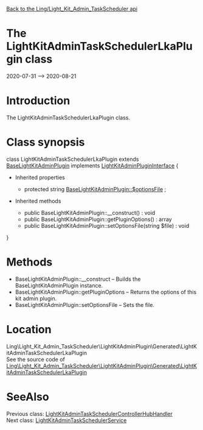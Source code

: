[Back to the Ling/Light_Kit_Admin_TaskScheduler api](https://github.com/lingtalfi/Light_Kit_Admin_TaskScheduler/blob/master/doc/api/Ling/Light_Kit_Admin_TaskScheduler.md)



The LightKitAdminTaskSchedulerLkaPlugin class
================
2020-07-31 --> 2020-08-21






Introduction
============

The LightKitAdminTaskSchedulerLkaPlugin class.



Class synopsis
==============


class <span class="pl-k">LightKitAdminTaskSchedulerLkaPlugin</span> extends [BaseLightKitAdminPlugin](https://github.com/lingtalfi/Light_Kit_Admin/blob/master/doc/api/Ling/Light_Kit_Admin/LightKitAdminPlugin/BaseLightKitAdminPlugin.md) implements [LightKitAdminPluginInterface](https://github.com/lingtalfi/Light_Kit_Admin/blob/master/doc/api/Ling/Light_Kit_Admin/LightKitAdminPlugin/LightKitAdminPluginInterface.md) {

- Inherited properties
    - protected string [BaseLightKitAdminPlugin::$optionsFile](#property-optionsFile) ;

- Inherited methods
    - public BaseLightKitAdminPlugin::__construct() : void
    - public BaseLightKitAdminPlugin::getPluginOptions() : array
    - public BaseLightKitAdminPlugin::setOptionsFile(string $file) : void

}






Methods
==============

- BaseLightKitAdminPlugin::__construct &ndash; Builds the BaseLightKitAdminPlugin instance.
- BaseLightKitAdminPlugin::getPluginOptions &ndash; Returns the options of this kit admin plugin.
- BaseLightKitAdminPlugin::setOptionsFile &ndash; Sets the file.





Location
=============
Ling\Light_Kit_Admin_TaskScheduler\LightKitAdminPlugin\Generated\LightKitAdminTaskSchedulerLkaPlugin<br>
See the source code of [Ling\Light_Kit_Admin_TaskScheduler\LightKitAdminPlugin\Generated\LightKitAdminTaskSchedulerLkaPlugin](https://github.com/lingtalfi/Light_Kit_Admin_TaskScheduler/blob/master/LightKitAdminPlugin/Generated/LightKitAdminTaskSchedulerLkaPlugin.php)



SeeAlso
==============
Previous class: [LightKitAdminTaskSchedulerControllerHubHandler](https://github.com/lingtalfi/Light_Kit_Admin_TaskScheduler/blob/master/doc/api/Ling/Light_Kit_Admin_TaskScheduler/ControllerHub/Generated/LightKitAdminTaskSchedulerControllerHubHandler.md)<br>Next class: [LightKitAdminTaskSchedulerService](https://github.com/lingtalfi/Light_Kit_Admin_TaskScheduler/blob/master/doc/api/Ling/Light_Kit_Admin_TaskScheduler/Service/LightKitAdminTaskSchedulerService.md)<br>
